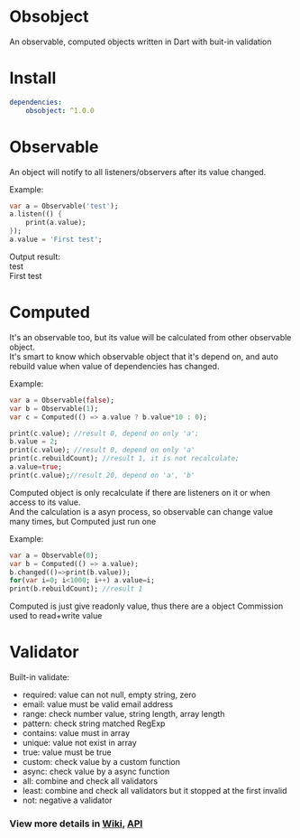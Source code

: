 # Obsobject
An observable, computed objects written in Dart with buit-in validation

# Install 
```yaml
dependencies:  
    obsobject: ^1.0.0
```
# Observable
An object will notify to all listeners/observers after its value changed.  

Example:
```dart
var a = Observable('test');
a.listen(() {
    print(a.value);
});
a.value = 'First test';
```
Output result:  
test  
First test


# Computed
It's an observable too, but its value will be calculated from other observable object.  
It's smart to know which observable object that it's depend on, and auto rebuild value when value of dependencies has changed.  

Example:  
```dart
var a = Observable(false);
var b = Observable(1);
var c = Computed(() => a.value ? b.value*10 : 0);

print(c.value); //result 0, depend on only 'a';
b.value = 2;
print(c.value); //result 0, depend on only 'a'
print(c.rebuildCount); //result 1, it is not recalculate;
a.value=true;
print(c.value);//result 20, depend on 'a', 'b'
```

Computed object is only recalculate if there are listeners on it or when access to its value.  
And the calculation is a asyn process, so observable can change value many times, but Computed just run one

Example:
```dart
var a = Observable(0);
var b = Computed(() => a.value);
b.changed(()=>print(b.value));
for(var i=0; i<1000; i++) a.value=i;
print(b.rebuildCount); //result 1
```  

Computed is just give readonly value, thus there are a object Commission used to read+write value

# Validator
Built-in validate:  
- required: value can not null, empty string, zero
- email: value must be valid email address
- range: check number value, string length, array length
- pattern: check string matched RegExp
- contains: value must in array
- unique: value not exist in array
- true: value must be true
- custom: check value by a custom function
- async: check value by a async function
- all: combine and check all validators
- least: combine and check all validators but it stopped at the first invalid
- not: negative a validator

### View more details in [Wiki](https://github.com/hientrung/dart-observable/wiki), [API](https://pub.dev/documentation/obsobject/latest/)